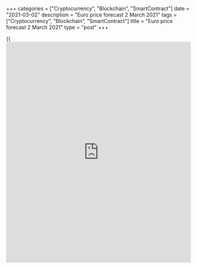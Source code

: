 +++
categories = ["Cryptocurrency", "Blockchain", "SmartContract"]
date = "2021-03-02"
description = "Euro price forecast 2 March 2021"
tags = ["Cryptocurrency", "Blockchain", "SmartContract"]
title = "Euro price forecast 2 March 2021"
type = "post"
+++

{{<iframe id="large-banner" src="https://www.bounty.group/#slide=23.0" width="100%" height="600" scrolling="no" style="border: 0px solid rgb(216, 221, 230); border-radius: 3px;">}}

2021-03-02

2021-03-02

Euro believes ECB's words. Forecast as of 02.03.2021Dmitri Demidenko

When the market doubts the Fed’s willingness to remain passive for a
long time and believes the ECB should hold back the euro-area bond yield
growth, the euro can’t but fall. Let us discuss the Forex outlook and
make up a [EURUSD][1] trading plan.

## Weekly euro fundamental forecast

Do not believe your eyes, believe your ears. Perhaps the European
Central Bank chose not the [best time](https://www.fixpro.org/post/forex-best-time-to-trade/) to announce its intentions to
counter the euro-area bond yield growth, but [investor](https://www.fintechee.com/tutorial-for-forex-trading/investor-mode/)s believed the
words. Investors ignored a slowdown in the ECB assets purchases volume
within the quantitative easing program and started to sell the
[EURUSD][1] amid the strongest verbal intervention by the ECB officials.

Bank of France (BoF) Governor Francois Villeroy de Galhau said the
European Central Bank “can and must react against” any unwarranted rise
in bond yields that threaten to undermine the euro-area economy. The
ECB’s concern is natural, as the euro-area yields are rising, unlike the
trade-weighted euro, which was targeted by verbal interventions in
January-February.

### Dynamics of swap rates and euro



 _Source_ _: Nordea Markets_

ECB says it is willing to accelerate asset purchases but reduces the
purchase pace, in fact, which does not seem to be the right solution. In
the last week of February, the ECB settled €12 billion ($14.5 billion)
of net purchases under its emergency program, compared to €17.2 billion
the week before. However, the total figures have been distorted by the
enormous volumes of redemptions. The French government alone redeemed a
3-year bond last week, which had €31 billion outstanding.

### Dynamics of ECB net asset purchases

 _Source_ _: Bloomberg_

When the market believes the ECB’s words and continues to test the Fed’s
persistence, the [EURUSD][1] can’t but fall. Investors prefer to face
facts. While the growth in Treasury bond yields due to the rapid
recovery of the US economy and expectations of fiscal stimulus is
logical, the increase in the euro-area debt market rates amid a double-
dip recession is not a norm. And the ECB is willing to interfere in the
bond market to overcome the situation.

According to Bloomberg estimates, if the US Congress adopts the $1.9
trillion aid package offered by Joe Biden, US GDP will return to pre-
pandemic levels by mid-2021 and will expand by 7.4% by the end of this
year. The euro area is lagging far behind. Divergence in economic growth
continues to support the [EURUSD][1] bears. However, Forex likes wise
and forward-looking traders.

Due to massive fiscal stimulus, the US has accumulated significant
deferred demand, which a record savings level confirms. The US
manufacturing sector will not grow fast enough to satisfy the demand in
2021. US domestic market will require imports, creating a strong
tailwind for European exports. That is why I believe that the
[EURUSD][1] uptrend should resume. However, the scenario, implying the
US should support the euro-area growth, should take its time to work
out. In the meanwhile, the euro could continue falling.

### Weekly [EURUSD][1] trading plan

The euro bulls face a hard challenge, and they should not allow the
price to break out the supports at 1.2 and 1.1985. If the buyers hold up
the supports, the [EURUSD][1] will continue consolidation in the range
of 1.2-1.22. If the price breaks out the support levels downside, the
euro will continue sliding down towards $1.194 and 1.188. Take your
trading decisions according to the closing prices of the bars during the
support tests.



## Price chart of EURUSD in real time mode

The content of this article reflects the author’s opinion and does not
necessarily reflect the official position of LiteForex. The material
published on this page is provided for informational purposes only and
should not be considered as the provision of investment advice for the
purposes of Directive 2004/39/EC.

Rate this article:

{{value}}

( {{count}} {{title}} )

   1. my.liteforex.com/trading/chart?symbol=EURUSD&returnUrl=true